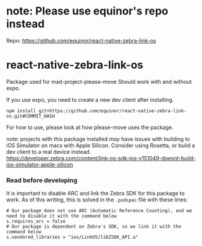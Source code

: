 # note: Please use equinor's repo instead

Repo: https://github.com/equinor/react-native-zebra-link-os 


# react-native-zebra-link-os
Package used for mad-project-please-move
Should work with and without expo.

If you use expo, you need to create a new dev client after installing.

`npm install git+https://github.com/equinor/react-native-zebra-link-os.git#COMMIT_HASH`

For how to use, please look at how please-move uses the package.

note: projects with this package installed _may_ have issues with building to iOS Simulator on macs with Apple Silicon. Consider using Rosetta, or build a dev client to a real device instead.
https://developer.zebra.com/content/link-os-sdk-ios-v151049-doesnt-build-ios-simulator-apple-silicon

### Read before developing
It is important to disable ARC and link the Zebra SDK for this package to work. As of this writing, this is solved in the `.podspec` file with these lines:

```  
# Our package does not use ARC (Automatic Reference Counting), and we need to disable it with the command below
s.requires_arc = false
# Our package is dependent on Zebra's SDK, so we link it with the command below
s.vendored_libraries = "ios/LinkOS/libZSDK_API.a"
```
